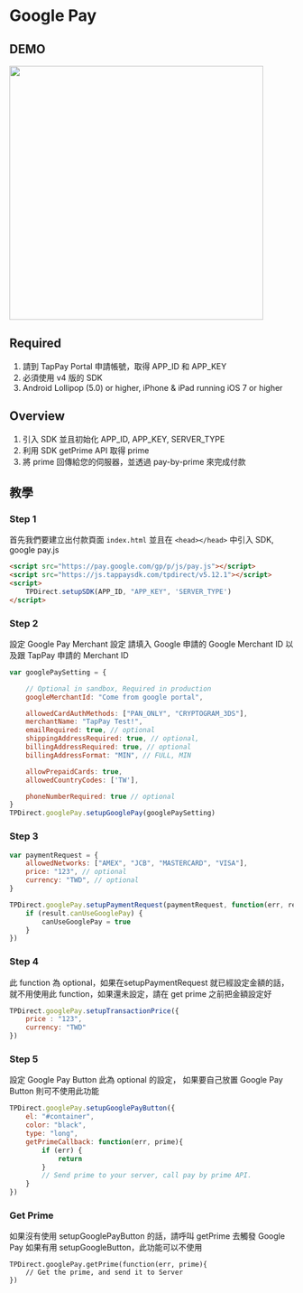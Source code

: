 # Google Pay 

## DEMO 
<img src="./Google_Pay.gif" width="450px"/>

## Required

1. 請到 TapPay Portal 申請帳號，取得 APP_ID 和 APP_KEY
2. 必須使用 v4 版的 SDK
3. Android Lollipop (5.0) or higher, iPhone & iPad running iOS 7 or higher

## Overview

1. 引入 SDK 並且初始化 APP_ID, APP_KEY, SERVER_TYPE
2. 利用 SDK getPrime API 取得 prime
3. 將 prime 回傳給您的伺服器，並透過 pay-by-prime 來完成付款

## 教學 

### Step 1 

首先我們要建立出付款頁面 `index.html` 並且在 `<head></head>` 中引入 SDK, google pay.js

```html
<script src="https://pay.google.com/gp/p/js/pay.js"></script>
<script src="https://js.tappaysdk.com/tpdirect/v5.12.1"></script>
<script>
    TPDirect.setupSDK(APP_ID, "APP_KEY", 'SERVER_TYPE')
</script>
```

### Step 2

設定 Google Pay Merchant 設定
請填入 Google 申請的 Google Merchant ID 以及跟 TapPay 申請的 Merchant ID 

```javascript
var googlePaySetting = {

    // Optional in sandbox, Required in production
    googleMerchantId: "Come from google portal",

    allowedCardAuthMethods: ["PAN_ONLY", "CRYPTOGRAM_3DS"],
    merchantName: "TapPay Test!",
    emailRequired: true, // optional
    shippingAddressRequired: true, // optional,
    billingAddressRequired: true, // optional
    billingAddressFormat: "MIN", // FULL, MIN

    allowPrepaidCards: true,
    allowedCountryCodes: ['TW'],

    phoneNumberRequired: true // optional
}
TPDirect.googlePay.setupGooglePay(googlePaySetting)
```

### Step 3 

```javascript
var paymentRequest = {
    allowedNetworks: ["AMEX", "JCB", "MASTERCARD", "VISA"],
    price: "123", // optional
    currency: "TWD", // optional
}

TPDirect.googlePay.setupPaymentRequest(paymentRequest, function(err, result){
    if (result.canUseGooglePay) {
        canUseGooglePay = true
    }
})
```

### Step 4

此 function 為 optional，如果在setupPaymentRequest 就已經設定金額的話，
就不用使用此 function，如果還未設定，請在 get prime 之前把金額設定好

```javascript
TPDirect.googlePay.setupTransactionPrice({
    price : "123",
    currency: "TWD"
})
```

### Step 5 

設定 Google Pay Button 此為 optional 的設定，
如果要自己放置 Google Pay Button 則可不使用此功能

```javascript
TPDirect.googlePay.setupGooglePayButton({
    el: "#container",
    color: "black",
    type: "long",
    getPrimeCallback: function(err, prime){
        if (err) {
            return
        }
        // Send prime to your server, call pay by prime API.
    }
})
```

### Get Prime 

如果沒有使用 setupGooglePayButton 的話，請呼叫 getPrime 去觸發 Google Pay 
如果有用 setupGoogleButton，此功能可以不使用

```
TPDirect.googlePay.getPrime(function(err, prime){
    // Get the prime, and send it to Server
})
```